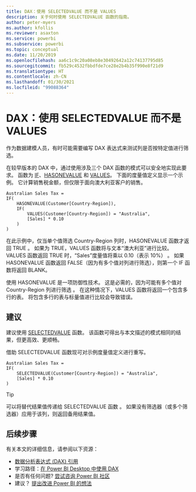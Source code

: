 ```yaml
---
title: DAX：使用 SELECTEDVALUE 而不是 VALUES
description: 关于何时使用 SELECTEDVALUE 函数的指南。
author: peter-myers
ms.author: kfollis
ms.reviewer: asaxton
ms.service: powerbi
ms.subservice: powerbi
ms.topic: conceptual
ms.date: 11/20/2019
ms.openlocfilehash: aa6c1c9c20a08eb8e30492642a12c74137795d85
ms.sourcegitcommit: fb529c4532fbbdfde7ce28e2b4b35f990e8f21d9
ms.translationtype: HT
ms.contentlocale: zh-CN
ms.lasthandoff: 01/30/2021
ms.locfileid: "99088364"
---
```

# <a name="dax-use-selectedvalue-instead-of-values"></a>DAX：使用 SELECTEDVALUE 而不是 VALUES

作为数据建模人员，有时可能需要编写 DAX 表达式来测试列是否按特定值进行筛选。

在较早版本的 DAX 中，通过使用涉及三个 DAX 函数的模式可以安全地实现此要求。 函数为 [IF](/dax/if-function-dax)、[HASONEVALUE](/dax/hasonevalue-function-dax) 和 [VALUES](/dax/values-function-dax)。 下面的度量值定义显示一个示例。 它计算销售税金额，但仅限于面向澳大利亚客户的销售。

```dax
Australian Sales Tax =
IF(
    HASONEVALUE(Customer[Country-Region]),
    IF(
        VALUES(Customer[Country-Region]) = "Australia",
        [Sales] * 0.10
    )
)
```

在此示例中，仅当单个值筛选 Country-Region 列时，HASONEVALUE 函数才返回 TRUE  。 如果为 TRUE，VALUES 函数将与文本“澳大利亚”进行比较。 VALUES 函数返回 TRUE 时，“Sales”度量值将乘以 0.10（表示 10%）  。 如果 HASONEVALUE 函数返回 FALSE（因为有多个值对列进行筛选），则第一个 IF 函数将返回 BLANK。

使用 HASONEVALUE 是一项防御性技术。 这是必需的，因为可能有多个值对 Country-Region 列进行筛选  。 在这种情况下，VALUES 函数将返回一个包含多行的表。 将包含多行的表与标量值进行比较会导致错误。

## <a name="recommendation"></a>建议

建议使用 [SELECTEDVALUE](/dax/selectedvalue-function) 函数。 该函数可得出与本文描述的模式相同的结果，但更高效、更顺畅。

借助 SELECTEDVALUE 函数现可对示例度量值定义进行重写。

```dax
Australian Sales Tax =
IF(
    SELECTEDVALUE(Customer[Country-Region]) = "Australia",
    [Sales] * 0.10
)
```

> [!TIP]
> 可以将替代结果值传递给 SELECTEDVALUE 函数  。 如果没有筛选器（或多个筛选器）应用于该列，则返回备用结果值。

## <a name="next-steps"></a>后续步骤

有关本文的详细信息，请参阅以下资源：

- [数据分析表达式 (DAX) 引用](/dax/)
- 学习路径：[在 Power BI Desktop 中使用 DAX](/learn/paths/dax-power-bi/)
- 是否有任何问题? [尝试咨询 Power BI 社区](https://community.powerbi.com/)
- 建议？ [提出改进 Power BI 的想法](https://ideas.powerbi.com)